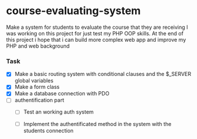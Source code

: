 # course-evaluating-system
Make a system for students to evaluate the course that they are receiving
I was working on this project for just test my PHP OOP skills.
At the end of this project i hope that i can build more complex web app and improve my PHP and web background  
### Task
- [x] Make a basic routing system with conditional clauses and the $_SERVER global variables 
- [x] Make a form class
- [x] Make a database connection with PDO
 -[ ] authentification part
    * [ ] Test an working auth system
    * [ ] Implement the authentificated method in the system with the students connection
    